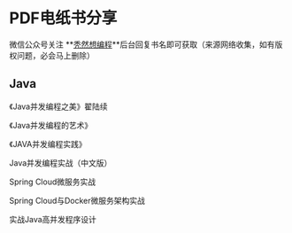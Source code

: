 # PDF电纸书分享

微信公众号关注 **<u>秃然想编程</u>**后台回复书名即可获取（来源网络收集，如有版权问题，必会马上删除）



## Java

《Java并发编程之美》翟陆续

  《Java并发编程的艺术》

《JAVA并发编程实践》

Java并发编程实战（中文版）

Spring Cloud微服务实战

Spring Cloud与Docker微服务架构实战

实战Java高并发程序设计









































